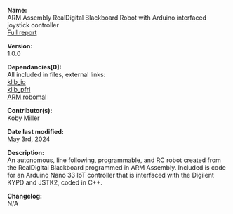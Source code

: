 **Name:**<br>
ARM Assembly RealDigital Blackboard Robot with Arduino interfaced joystick controller <br>
[Full report](https://docs.google.com/document/d/19DiZo90nZ22CptFs17WNBeS4bCwxTsbGDQvRNfdNBiI/edit?usp=sharing)

**Version:**<br>
1.0.0

**Dependancies[0]:**<br>
All included in files, external links:<br>
[klib_io](https://github.com/koby-m/klib_io---ARM-Assembly-for-RealDigital-Blackboard)<br>
[klib_pfrl](https://github.com/koby-m/klib_pfrl---ARM-Assembly-for-RealDigital-Blackboard)<br>
[ARM robomal](https://github.com/koby-m/robomal---architecture-simulation)<br>

**Contributor(s):**<br>
Koby Miller

**Date last modified:**<br>
May 3rd, 2024

**Description:**<br>
An autonomous, line following, programmable, and RC robot created from the RealDigital Blackboard programmed in ARM Assembly. Included is code for an Arduino Nano 33 IoT controller that is interfaced with the Digilent KYPD and JSTK2, coded in C++. 

**Changelog:**<br>
N/A

